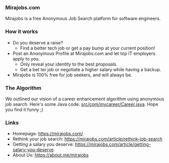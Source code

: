 ### Mirajobs.com
  
Mirajobs is a free Anonymous Job Search platform for software engineers.

### How it works

* Do you deserve a raise?
  * Find a better tech job or get a pay bump at your current position!
* Post an Anonymous Profile at Mirajobs.com and let top IT employers apply to you.
  * Only reveal your identity to the best proposals.
  * Get a bet ter job or negotiate a higher salary while having a backup.
* Mirajobs is 100% free for job seekers, and will always be.

### The Algorithm

We outlined our vision of a career enhancement algorithm using anonymous job search.
Here's some Java code: [src/com/mycareer/Career.java](src/com/mycareer/Career.java).
Hope you find it funny ;)

### Links
* Homepage: https://mirajobs.com/
* Rethink your job search: https://mirajobs.com/article/rethink-job-search
* Getting a salary you deserve: https://mirajobs.com/article/getting-salary-you-deserve
* About Us: https://about.me/mirajobs

